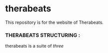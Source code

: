 # therabeats
This repository is for the website of Therabeats.

### THERABEATS STRUCTURING :

therabeats is a suite of *three* 
